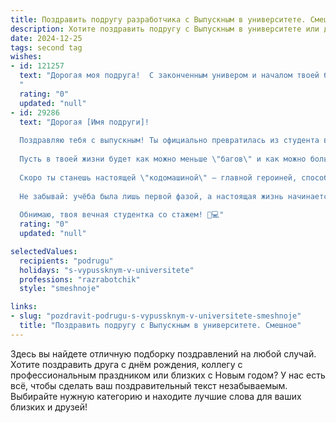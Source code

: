 ```yaml
---
title: Поздравить подругу разработчика с Выпускным в университете. Смешное
description: Хотите поздравить подругу с Выпускным в университете или другим праздником? Наш ИИ создаст незабываемое поздравление, а вы обязательно выделитесь среди других.  
date: 2024-12-25
tags: second tag
wishes:
- id: 121257
  text: "Дорогая моя подруга!  С законченным универом и началом твоей блестящей карьеры разработчика!  Теперь ты можешь наконец-то перестать писать диплом и начать писать код, который будет ломать интернет (в хорошем смысле, конечно!).  Желаю тебе таких багов, которые легко фиксить, зарплаты, которая легко тратится, и коллег, которые не будут постоянно спрашивать: \"А как это работает?\".  С выпускным тебя, умница!  Пусть твой путь будет полон инноваций и… ну, хотя бы  бесконечного кофе!
  "
  rating: "0"
  updated: "null"
- id: 29286
  text: "Дорогая [Имя подруги]!
  
  Поздравляю тебя с выпускным! Ты официально превратилась из студента в настоящего разработчика – теперь твой код будет окупаться быстрее, чем завершающая кружка кофе на ночном дежурстве!
  
  Пусть в твоей жизни будет как можно меньше \"багов\" и как можно больше \"фич\"! Желаю тебе, чтобы все проекты собирались с первого раза, а клиенты всегда были счастливы и не просили ничего изменить в последний момент!
  
  Скоро ты станешь настоящей \"кодомашиной\" – главной героиней, способной на всё, даже на исправление кода с закрытыми глазами! С выпускным тебя, наша будущая Королева кода!
  
  Не забывай: учёба была лишь первой фазой, а настоящая жизнь начинается в мире реализаций и дедлайнов!
  
  Обнимаю, твоя вечная студентка со стажем! 🎉💻"
  rating: "0"
  updated: "null"

selectedValues:
  recipients: "podrugu"
  holidays: "s-vypussknym-v-universitete"
  professions: "razrabotchik"
  style: "smeshnoje"

links:
- slug: "pozdravit-podrugu-s-vypussknym-v-universitete-smeshnoje"
  title: "Поздравить подругу с Выпускным в университете. Смешное"
---
```


Здесь вы найдете отличную подборку поздравлений на любой случай.
Хотите поздравить друга с днём рождения, коллегу с профессиональным праздником или близких с Новым годом? У нас есть всё, чтобы сделать ваш поздравительный текст незабываемым. Выбирайте нужную категорию и находите лучшие слова для ваших близких и друзей!
